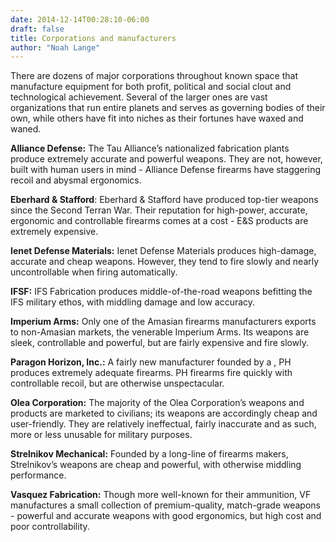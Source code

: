 ```yaml
---
date: 2014-12-14T00:28:10-06:00
draft: false
title: Corporations and manufacturers
author: "Noah Lange"
---
```

There are dozens of major corporations throughout known space that manufacture equipment for both profit, political and social clout and technological achievement. Several of the larger ones are vast organizations that run entire planets and serves as governing bodies of their own, while others have fit into niches as their fortunes have waxed and waned.

**Alliance Defense:** The Tau Alliance’s nationalized fabrication plants produce extremely accurate and powerful weapons. They are not, however, built with human users in mind - Alliance Defense firearms have staggering recoil and abysmal ergonomics.

**Eberhard & Stafford**: Eberhard & Stafford have produced top-tier weapons since the Second Terran War. Their reputation for high-power, accurate, ergonomic and controllable firearms comes at a cost - E&S products are extremely expensive.

**Ienet Defense Materials:** Ienet Defense Materials produces high-damage, accurate and cheap weapons. However, they tend to fire slowly and nearly uncontrollable when firing automatically.

**IFSF:** IFS Fabrication produces middle-of-the-road weapons befitting the IFS military ethos, with middling damage and low accuracy.

**Imperium Arms:** Only one of the Amasian firearms manufacturers exports to non-Amasian markets, the venerable Imperium Arms. Its weapons are sleek, controllable and powerful, but are fairly expensive and fire slowly.

**Paragon Horizon, Inc.:** A fairly new manufacturer founded by a , PH produces extremely adequate firearms. PH firearms fire quickly with controllable recoil, but are otherwise unspectacular.

**Olea Corporation:** The majority of the Olea Corporation’s weapons and products are marketed to civilians; its weapons are accordingly cheap and user-friendly. They are relatively ineffectual, fairly inaccurate and as such, more or less unusable for military purposes.

**Strelnikov Mechanical:** Founded by a long-line of firearms makers, Strelnikov’s weapons are cheap and powerful, with otherwise middling performance.

**Vasquez Fabrication:** Though more well-known for their ammunition, VF manufactures a small collection of premium-quality, match-grade weapons - powerful and accurate weapons with good ergonomics, but high cost and poor controllability.
